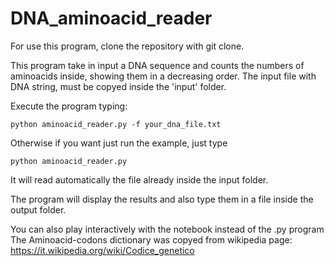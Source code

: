# DNA_aminoacid_reader

For use this program, clone the repository with git clone.

This program take in input a DNA sequence and counts the numbers of aminoacids inside, showing them in a decreasing order.
The input file with DNA string, must be copyed inside the 'input' folder.


Execute the program typing:

    python aminoacid_reader.py -f your_dna_file.txt

Otherwise if you want just run the example, just type

    python aminoacid_reader.py

It will read automatically the file already inside the input folder.

The program will display the results and also type them in a file inside the output folder.


You can also play interactively with the notebook instead of the .py program
The Aminoacid-codons dictionary was copyed from wikipedia page:
https://it.wikipedia.org/wiki/Codice_genetico
